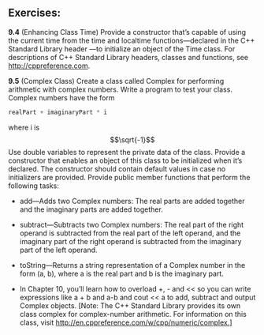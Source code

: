 <script
  src="https://cdn.mathjax.org/mathjax/latest/MathJax.js?config=TeX-AMS-MML_HTMLorMML"
  type="text/javascript">
</script>

## Exercises:
**9.4** (Enhancing Class Time) Provide a constructor that’s capable of using the current time from the time and localtime functions—declared in the C++ Standard Library header <ctime>—to initialize an object of the Time class. For descriptions of C++ Standard Library headers, classes and functions, see http://cppreference.com.

**9.5** (Complex Class) Create a class called Complex for performing arithmetic with complex numbers. Write a program to test your class. Complex numbers have the form

``` c++
realPart + imaginaryPart * i
``` 
where i is $$\sqrt{-1}$$
Use double variables to represent the private data of the class. Provide a constructor that enables an object of this class to be initialized when it’s declared. The constructor should contain default values in case no initializers are provided. Provide public member functions that perform the following tasks:

- add—Adds two Complex numbers: The real parts are added together and the imaginary parts are added together.

- subtract—Subtracts two Complex numbers: The real part of the right operand is subtracted from the real part of the left operand, and the imaginary part of the right operand is subtracted from the imaginary part of the left operand.

- toString—Returns a string representation of a Complex number in the form (a, b), where a is the real part and b is the imaginary part.

- In Chapter 10, you’ll learn how to overload +, - and << so you can write expressions like a + b and a-b and cout << a to add, subtract and output Complex objects. [Note: The C++ Standard Library provides its own class complex for complex-number arithmetic. For information on this class, visit http://en.cppreference.com/w/cpp/numeric/complex.]